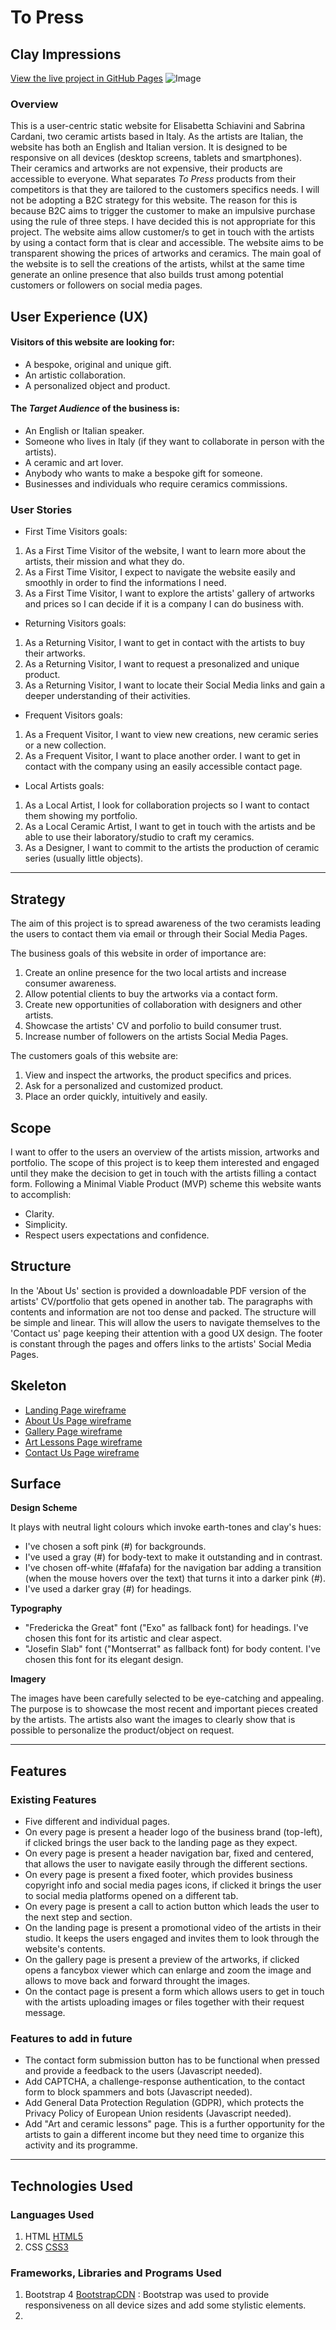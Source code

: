 
# To Press

## Clay Impressions

[View the live project in GitHub Pages](https://github.com/Marta44/topress2019)
![Image]()

### Overview

This is a user-centric static website for Elisabetta Schiavini and Sabrina Cardani, two ceramic artists based in Italy. As the artists are Italian, the website has both an English and Italian version.
It is designed to be responsive on all devices (desktop screens, tablets and smartphones). 
Their ceramics and artworks are not expensive, their products are accessible to everyone. What separates *To Press* products from their competitors is that they are tailored to the customers specifics needs. 
I will not be adopting a B2C strategy for this website. The reason for this is because B2C aims to trigger the customer to make an impulsive purchase using the rule of three steps. I have decided this is not appropriate for this project. 
The website aims allow customer/s to get in touch with the artists by using a contact form that is clear and accessible. The website aims to be transparent showing the prices of artworks and ceramics. The main goal of the website is to sell the creations of the artists, whilst at the same time generate an online presence that also builds trust among potential customers or followers on social media pages.

## User Experience (UX)

#### Visitors of this website are looking for:
* A bespoke, original and unique gift.
* An artistic collaboration.
* A personalized object and product.

#### The *Target Audience* of the business is:
* An English or Italian speaker.
* Someone who lives in Italy (if they want to collaborate in person with the artists).
* A ceramic and art lover.
* Anybody who wants to make a bespoke gift for someone.
* Businesses and individuals who require ceramics commissions.

### User Stories
* First Time Visitors goals:
1. As a First Time Visitor of the website, I want to learn more about the artists, their mission and what they do.
2. As a First Time Visitor, I expect to navigate the website easily and smoothly in order to find the informations I need.
3. As a First Time Visitor, I want to explore the artists' gallery of artworks and prices so I can decide if it is a company I can do business with. 
* Returning Visitors goals:
1. As a Returning Visitor, I want to get in contact with the artists to buy their artworks.
2. As a Returning Visitor, I want to request a presonalized and unique product.
3. As a Returning Visitor, I want to locate their Social Media links and gain a deeper understanding of their activities.
* Frequent Visitors goals:
1. As a Frequent Visitor, I want to view new creations, new ceramic series or a new collection.
2. As a Frequent Visitor, I want to place another order. I want to get in contact with the company using an easily accessible contact page.
* Local Artists goals:
1. As a Local Artist, I look for collaboration projects so I want to contact them showing my portfolio. 
2. As a Local Ceramic Artist, I want to get in touch with the artists and be able to use their laboratory/studio to craft my ceramics.
3. As a Designer, I want to commit to the artists the production of ceramic series (usually little objects). 
---
## Strategy
The aim of this project is to spread awareness of the two ceramists leading the users to contact them via email or through their Social Media Pages.

The business goals of this website in order of importance are:
1. Create an online presence for the two local artists and increase consumer awareness.
2. Allow potential clients to buy the artworks via a contact form.
3. Create new opportunities of collaboration with designers and other artists.
4. Showcase the artists' CV and porfolio to build consumer trust.
5. Increase number of followers on the artists Social Media Pages.

The customers goals of this website are:
1. View and inspect the artworks, the product specifics and prices.
2. Ask for a personalized and customized product. 
3. Place an order quickly, intuitively and easily.

## Scope
I want to offer to the users an overview of the artists mission, artworks and portfolio. The scope of this project is to keep them interested and engaged until they make the decision to get in touch with the artists filling a contact form.
Following a Minimal Viable Product (MVP) scheme this website wants to accomplish:
* Clarity.
* Simplicity.
* Respect users expectations and confidence.

## Structure
In the 'About Us' section is provided a downloadable PDF version of the artists' CV/portfolio that gets opened in another tab.
The paragraphs with contents and information are not too dense and packed.
The structure will be simple and linear. This will allow the users to navigate themselves to the 'Contact us' page keeping their attention with a good UX design. 
The footer is constant through the pages and offers links to the artists' Social Media Pages.

## Skeleton
- [Landing Page wireframe]()
- [About Us Page wireframe]()
- [Gallery Page wireframe]()
- [Art Lessons Page wireframe]()
- [Contact Us Page wireframe]()

## Surface
**Design Scheme**

It plays with neutral light colours which invoke earth-tones and clay's hues:

* I've chosen a soft pink (#) for backgrounds.
* I've used a gray (#) for body-text to make it outstanding and in contrast.
* I've chosen off-white (#fafafa) for the navigation bar adding a transition (when the mouse hovers over the text) that turns it into a darker pink (#).
* I've used a darker gray (#) for headings.

**Typography**
* "Fredericka the Great" font ("Exo" as fallback font) for headings. I've chosen this font for its artistic and clear aspect.
* "Josefin Slab" font ("Montserrat" as fallback font) for body content. I've chosen this font for its elegant design.

**Imagery**

The images have been carefully selected to be eye-catching and appealing. The purpose is to showcase the most recent and important pieces created by the artists. The artists also want the images to clearly show that is possible to personalize the product/object on request.

---

## Features
### Existing Features
* Five different and individual pages.
* On every page is present a header logo of the business brand (top-left), if clicked brings the user back to the landing page as they expect.
* On every page is present a header navigation bar, fixed and centered, that allows the user to navigate easily through the different sections.
* On every page is present a fixed footer, which provides business copyright info and social media pages icons, if clicked it brings the user to social media platforms opened on a different tab.
* On every page is present a call to action button which leads the user to the next step and section.
* On the landing page is present a promotional video of the artists in their studio. It keeps the users engaged and invites them to look through the website's contents.
* On the gallery page is present a preview of the artworks, if clicked opens a fancybox viewer which can enlarge and zoom the image and allows to move back and forward throught the images.
* On the contact page is present a form which allows users to get in touch with the artists uploading images or files together with their request message.

### Features to add in future
* The contact form submission button has to be functional when pressed and provide a feedback to the users (Javascript needed).
* Add CAPTCHA, a challenge-response authentication, to the contact form to block spammers and bots (Javascript needed).
* Add General Data Protection Regulation (GDPR), which protects the Privacy Policy of European Union residents (Javascript needed).
* Add "Art and ceramic lessons" page. This is a further opportunity for the artists to gain a different income but they need time to organize this activity and its programme.
---
## Technologies Used
### Languages Used
1. HTML [HTML5](https://en.wikipedia.org/wiki/HTML5)
2. CSS [CSS3](https://en.wikipedia.org/wiki/Cascading_Style_Sheets)

### Frameworks, Libraries and Programs Used
1. Bootstrap 4 [BootstrapCDN](https://getbootstrap.com/docs/4.0/getting-started/download/#bootstrapcdn) : Bootstrap was used to provide responsiveness on all device sizes and add some stylistic elements.
2. 